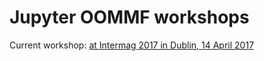 # Jupyter OOMMF workshops

Current workshop: [at Intermag 2017 in Dublin, 14 April 2017](https://github.com/joommf/tutorial/tree/master/workshops/2017-04-24-Intermag2017)

